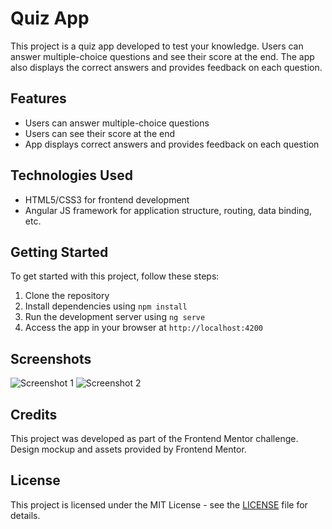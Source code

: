 # Quiz App

This project is a quiz app developed to test your knowledge. Users can answer multiple-choice questions and see their score at the end. The app also displays the correct answers and provides feedback on each question.

## Features

- Users can answer multiple-choice questions
- Users can see their score at the end
- App displays correct answers and provides feedback on each question

## Technologies Used

- HTML5/CSS3 for frontend development
- Angular JS framework for application structure, routing, data binding, etc.

## Getting Started

To get started with this project, follow these steps:

1. Clone the repository
2. Install dependencies using `npm install`
3. Run the development server using `ng serve`
4. Access the app in your browser at `http://localhost:4200`

## Screenshots

![Screenshot 1](/screenshots/screenshot1.png)
![Screenshot 2](/screenshots/screenshot2.png)

## Credits

This project was developed as part of the Frontend Mentor challenge. Design mockup and assets provided by Frontend Mentor.

## License

This project is licensed under the MIT License - see the [LICENSE](LICENSE) file for details.